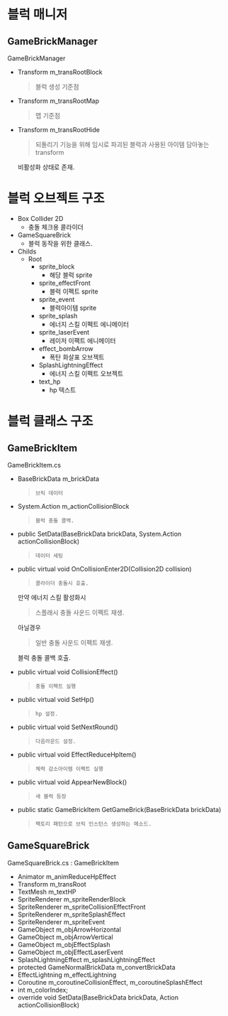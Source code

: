 # 블럭 매니저
## GameBrickManager
GameBrickManager
- Transform m_transRootBlock
    > 블럭 생성 기준점  
- Transform m_transRootMap
    > 맵 기준점
- Transform m_transRootHide
    > 되돌리기 기능을 위해 임시로 파괴된 블럭과 사용된 아이템 담아놓는 transform  
    
    비활성화 상태로 존재.


# 블럭 오브젝트 구조
- Box Collider 2D
    - 충돌 체크용 콜라이더
- GameSquareBrick
    - 블럭 동작을 위한 클래스.
- Childs
    * Root
        + sprite_block
            - 해당 블럭 sprite
        + sprite_effectFront
            - 블럭 이펙트 sprite
        + sprite_event
            - 블럭아이템 sprite
        + sprite_splash
            - 에너지 스킬 이펙트 에니메이터
        + sprite_laserEvent
            - 레이저 이팩트 에니메이터
        + effect_bombArrow
            - 폭탄 화살표 오브젝트
        + SplashLightningEffect
            - 에너지 스킬 이펙트 오브젝트
        + text_hp
            - hp 텍스트

# 블럭 클래스 구조
## GameBrickItem
GameBrickItem.cs  
- BaseBrickData m_brickData
    >     브릭 데이터
- System.Action<BaseBrickData> m_actionCollisionBlock
    >     블럭 충돌 콜백.
- public SetData(BaseBrickData brickData, System.Action<BaseBrickData> actionCollisionBlock)
    >     데이터 세팅
- public virtual void OnCollisionEnter2D(Collision2D collision)
    >     콜라이더 충돌시 호출. 

    만약 에너지 스킬 활성화시  
    > 스플래시 충돌 사운드 이펙트 재생.  

    아닐경우
    > 일반 충돌 사운드 이펙트 재생.

    블럭 충돌 콜백 호출.

- public virtual void CollisionEffect()
    >     충돌 이펙트 실행
- public virtual void SetHp()
    >     hp 설정.
- public virtual void SetNextRound()
    >     다음라운드 설정.
- public virtual void EffectReduceHpItem()
    >     체력 감소아이템 이펙트 실행
- public virtual void AppearNewBlock()
    >     새 블럭 등장
- public static GameBrickItem GetGameBrick(BaseBrickData brickData)
    >     팩토리 패턴으로 브릭 인스턴스 생성하는 메소드.

## GameSquareBrick
GameSquareBrick.cs : GameBrickItem
- Animator m_animReduceHpEffect
- Transform m_transRoot
- TextMesh m_textHP
- SpriteRenderer m_spriteRenderBlock
- SpriteRenderer m_spriteCollisionEffectFront
- SpriteRenderer m_spriteSplashEffect
- SpriteRenderer m_spriteEvent
- GameObject m_objArrowHorizontal
- GameObject m_objArrowVertical
- GameObject m_objEffectSplash
- GameObject m_objEffectLaserEvent
- SplashLightningEffect m_splashLightningEffect
- protected GameNormalBrickData m_convertBrickData
- EffectLightning m_effectLightning
- Coroutine m_coroutineCollisionEffect, m_coroutineSplashEffect
- int m_colorIndex;
- override void SetData(BaseBrickData brickData, Action<BaseBrickData> actionCollisionBlock)

